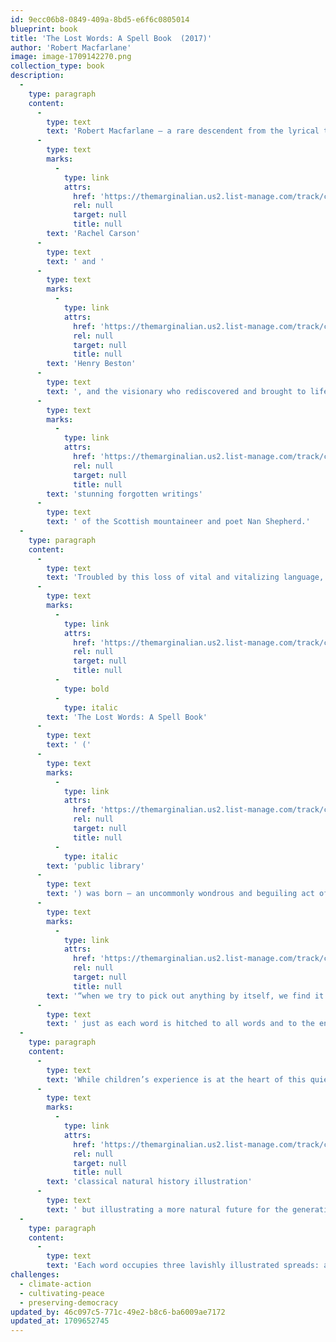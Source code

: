 ```yaml
---
id: 9ecc06b8-0849-409a-8bd5-e6f6c0805014
blueprint: book
title: 'The Lost Words: A Spell Book  (2017)'
author: 'Robert Macfarlane'
image: image-1709142270.png
collection_type: book
description:
  -
    type: paragraph
    content:
      -
        type: text
        text: 'Robert Macfarlane — a rare descendent from the lyrical tradition of '
      -
        type: text
        marks:
          -
            type: link
            attrs:
              href: 'https://themarginalian.us2.list-manage.com/track/click?u=13eb080d8a315477042e0d5b1&id=103df8f442&e=8287507462'
              rel: null
              target: null
              title: null
        text: 'Rachel Carson'
      -
        type: text
        text: ' and '
      -
        type: text
        marks:
          -
            type: link
            attrs:
              href: 'https://themarginalian.us2.list-manage.com/track/click?u=13eb080d8a315477042e0d5b1&id=5357f58e19&e=8287507462'
              rel: null
              target: null
              title: null
        text: 'Henry Beston'
      -
        type: text
        text: ', and the visionary who rediscovered and brought to life the '
      -
        type: text
        marks:
          -
            type: link
            attrs:
              href: 'https://themarginalian.us2.list-manage.com/track/click?u=13eb080d8a315477042e0d5b1&id=cd477f85ca&e=8287507462'
              rel: null
              target: null
              title: null
        text: 'stunning forgotten writings'
      -
        type: text
        text: ' of the Scottish mountaineer and poet Nan Shepherd.'
  -
    type: paragraph
    content:
      -
        type: text
        text: 'Troubled by this loss of vital and vitalizing language, MacFarlane teamed up with illustrator and children’s book author Jackie Morris, who had reached out to him to write an introduction for a sort of “wild dictionary” she wanted to create as a counterpoint to Oxford’s erasure. Instead, Macfarlane envisioned something greater. '
      -
        type: text
        marks:
          -
            type: link
            attrs:
              href: 'https://themarginalian.us2.list-manage.com/track/click?u=13eb080d8a315477042e0d5b1&id=16e41ed17c&e=8287507462'
              rel: null
              target: null
              title: null
          -
            type: bold
          -
            type: italic
        text: 'The Lost Words: A Spell Book'
      -
        type: text
        text: ' ('
      -
        type: text
        marks:
          -
            type: link
            attrs:
              href: 'https://themarginalian.us2.list-manage.com/track/click?u=13eb080d8a315477042e0d5b1&id=2095fc092d&e=8287507462'
              rel: null
              target: null
              title: null
          -
            type: italic
        text: 'public library'
      -
        type: text
        text: ') was born — an uncommonly wondrous and beguiling act of resistance to the severance of our relationship with the rest of nature, a rerooting into this living world in which, in the words of the great naturalist John Muir, '
      -
        type: text
        marks:
          -
            type: link
            attrs:
              href: 'https://themarginalian.us2.list-manage.com/track/click?u=13eb080d8a315477042e0d5b1&id=37ede9d2e6&e=8287507462'
              rel: null
              target: null
              title: null
        text: '“when we try to pick out anything by itself, we find it hitched to everything else in the universe,”'
      -
        type: text
        text: ' just as each word is hitched to all words and to the entire web of being.'
  -
    type: paragraph
    content:
      -
        type: text
        text: 'While children’s experience is at the heart of this quiet masterpiece, MacFarlane and Morris intended the large, lavishly illustrated book for “children aged 3 to 100” — a book “to conjure back the common words and species that are steadily disappearing from everyday life — and especially from children’s stories and dreams,” a book “to catch at the beauty and wonder — but also the eeriness and otherness — of the natural world.” What emerges is a lyrical encyclopedia of enchantments, radiating the sensibility of '
      -
        type: text
        marks:
          -
            type: link
            attrs:
              href: 'https://themarginalian.us2.list-manage.com/track/click?u=13eb080d8a315477042e0d5b1&id=bb4442471b&e=8287507462'
              rel: null
              target: null
              title: null
        text: 'classical natural history illustration'
      -
        type: text
        text: ' but illustrating a more natural future for the generations ahead.'
  -
    type: paragraph
    content:
      -
        type: text
        text: 'Each word occupies three lavishly illustrated spreads: a poetic “summoning spell” in the form of an acrostic to conjure back the lost word in a rhythmic incantation composed to be read aloud, a wordless visual eulogy for its vanishment, and a typographic botany of letters spelling it “back into language, hearts, minds and landscape.”'
challenges:
  - climate-action
  - cultivating-peace
  - preserving-democracy
updated_by: 46c097c5-771c-49e2-b8c6-ba6009ae7172
updated_at: 1709652745
---
```

